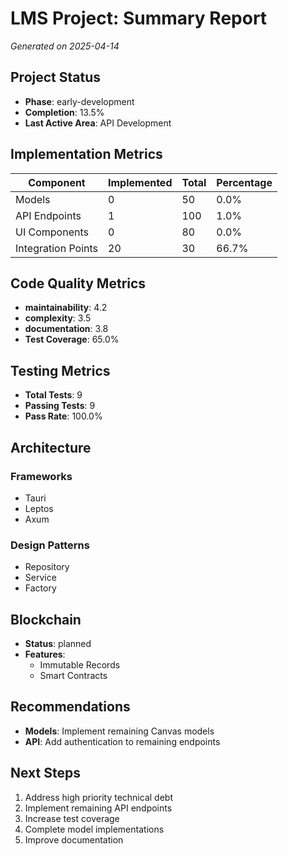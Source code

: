 # LMS Project: Summary Report
_Generated on 2025-04-14_

## Project Status

- **Phase**: early-development
- **Completion**: 13.5%
- **Last Active Area**: API Development

## Implementation Metrics

| Component | Implemented | Total | Percentage |
|-----------|-------------|-------|------------|
| Models | 0 | 50 | 0.0% |
| API Endpoints | 1 | 100 | 1.0% |
| UI Components | 0 | 80 | 0.0% |
| Integration Points | 20 | 30 | 66.7% |

## Code Quality Metrics

- **maintainability**: 4.2
- **complexity**: 3.5
- **documentation**: 3.8
- **Test Coverage**: 65.0%

## Testing Metrics

- **Total Tests**: 9
- **Passing Tests**: 9
- **Pass Rate**: 100.0%

## Architecture

### Frameworks

- Tauri
- Leptos
- Axum

### Design Patterns

- Repository
- Service
- Factory

## Blockchain

- **Status**: planned
- **Features**:
  - Immutable Records
  - Smart Contracts

## Recommendations

- **Models**: Implement remaining Canvas models
- **API**: Add authentication to remaining endpoints

## Next Steps

1. Address high priority technical debt
2. Implement remaining API endpoints
3. Increase test coverage
4. Complete model implementations
5. Improve documentation

